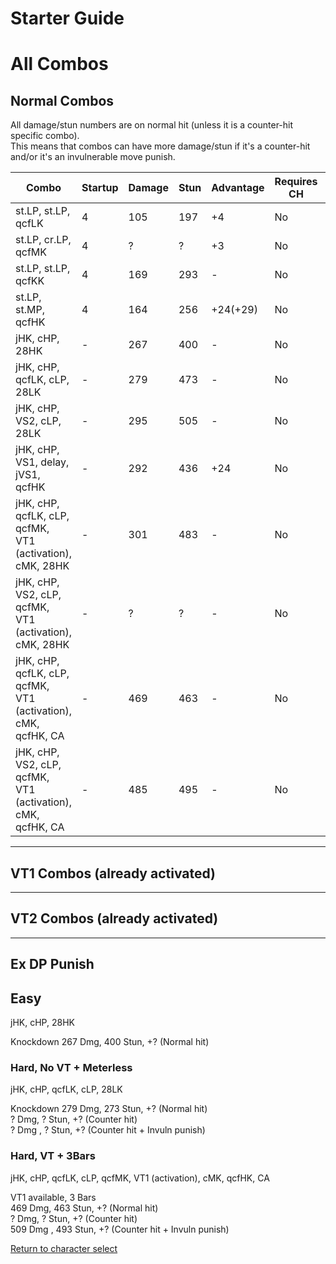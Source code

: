 # Starter Guide

# All Combos  

## Normal Combos  

All damage/stun numbers are on normal hit (unless it is a counter-hit specific combo).  
This means that combos can have more damage/stun if it's a counter-hit and/or it's an invulnerable move punish.  

| Combo                                                         | Startup | Damage | Stun | Advantage | Requires CH | Meter Required | Notes             |
| ------------------------------------------------------------- | ------- | ------ | ---- | --------- | ----------- | -------------- | ----------------- |
| st.LP, st.LP, qcfLK                                           | 4       | 105    | 197  | +4        | No          | 0              | Easy, Hit-Confirm |
| st.LP, cr.LP, qcfMK                                           | 4       | ?      | ?    | +3        | No          | 0              | Easy, Hit-Confirm |
| st.LP, st.LP, qcfKK                                           | 4       | 169    | 293  | -         | No          | 1              | Easy, Hit-Confirm |
| st.LP, st.MP, qcfHK                                           | 4       | 164    | 256  | +24(+29)  | No          | 0              | Easy, Knockdown   |
| jHK, cHP, 28HK                                                | -       | 267    | 400  | -         | No          | 0              | Easy, Knockdown   |
| jHK, cHP, qcfLK, cLP, 28LK                                    | -       | 279    | 473  | -         | No          | 0              | Knockdown         |
| jHK, cHP, VS2, cLP, 28LK                                      | -       | 295    | 505  | -         | No          | 0              | Knockdown         |
| jHK, cHP, VS1, delay, jVS1, qcfHK                             | -       | 292    | 436  | +24       | No          | 0              | Knockdown         |
| jHK, cHP, qcfLK, cLP, qcfMK, VT1 (activation), cMK, 28HK      | -       | 301    | 483  | -         | No          | 0              | Knockdown         |
| jHK, cHP, VS2, cLP, qcfMK, VT1 (activation), cMK, 28HK        | -       | ?      | ?    | -         | No          | 0              | Knockdown         |
| jHK, cHP, qcfLK, cLP, qcfMK, VT1 (activation), cMK, qcfHK, CA | -       | 469    | 463  | -         | No          | 3              | -                 |
| jHK, cHP, VS2, cLP, qcfMK, VT1 (activation), cMK, qcfHK, CA   | -       | 485    | 495  | -         | No          | 3              | -                 |

---

## VT1 Combos (already activated)  


---

## VT2 Combos (already activated)  


---

## Ex DP Punish

## Easy  

jHK, cHP, 28HK

Knockdown
267 Dmg, 400 Stun, +? (Normal hit)  

### Hard, No VT + Meterless

jHK, cHP, qcfLK, cLP, 28LK  

Knockdown
279 Dmg, 273 Stun, +? (Normal hit)  
? Dmg, ? Stun, +? (Counter hit)  
? Dmg , ? Stun, +? (Counter hit + Invuln punish)   

### Hard, VT + 3Bars

jHK, cHP, qcfLK, cLP, qcfMK, VT1 (activation), cMK, qcfHK, CA  

VT1 available, 3 Bars  
469 Dmg, 463 Stun, +? (Normal hit)  
? Dmg, ? Stun, +? (Counter hit)  
509 Dmg , 493 Stun, +? (Counter hit + Invuln punish)   

[Return to character select](./index.md)  